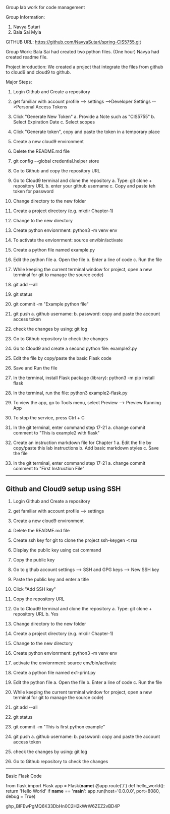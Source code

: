 Group lab work for code management

Group Information:
1. Navya Sutari
2. Bala Sai Myla

GITHUB URL:
https://github.com/NavyaSutari/spring-CIS5755.git

Group Work:
Bala Sai had created two python files. (One hour)
Navya had created readme file.

Project inroduction:
We created a project that integrate the files from github to cloud9 and cloud9 to github.

Major Steps:
1. Login Github and Create a repository
2. get familiar with account profile --> settings -->Developer Settings -->Personal Access Tokens 
3. Click "Generate New Token" 
   a. Provide a Note such as "CIS5755"
   b. Select Expiration Date
   c. Select scopes
4. Click "Generate token", copy and paste the token in a temporary place
5. Create a new cloud9 environment
6. Delete the README.md file
7. git config --global credential.helper store
8. Go to Github and copy the repository URL
8. Go to Cloud9 terminal and clone the repository
  a. Type: git clone + repository URL
  b. enter your github username
  c. Copy and paste teh token for password
9. Change directory to the new folder
10. Create a project directory (e.g. mkdir Chapter-1)
11. Change to the new directory
12. Create python envionrment: python3 -m venv env
13. To activate the envionrment: source env/bin/activate
14. Create a python file named example.py
15. Edit the python file
  a. Open the file
  b. Enter a line of code
  c. Run the file
16. While keeping the current terminal window for project,  open a new terminal for git to manage the source code) 

18. git add --all
19. git status
20. git commit -m "Example python file"
21. git push
  a. github username:
  b. password: copy and paste the account access token
22. check the changes by using: git log
23. Go to Github repository to check the changes
24. Go to Cloud9 and create a second python file: example2.py
25. Edit the file by copy/paste the basic Flask code
26. Save and Run the file
27. In the terminal, install Flask package (library): python3 -m pip install flask
28. In the terminal, run the file: python3 example2-flask.py
29. To view the app, go to Tools menu, select Preview --> Preview Running App
30. To stop the service, press Ctrl + C
31. In the git terminal, enter command step 17-21
   a. change commit comment to "This is example2 with flask"

30. Create an instruction markdown file for Chapter 1
   a. Edit the file by copy/paste this lab instructions
   b. Add basic markdown styles
   c. Save the file
31. In the git terminal, enter command step 17-21
   a. change commit comment to "First Instruction File"


---------------------------------------------
Github and Cloud9 setup using SSH
-------------------------------------------
1. Login Github and Create a repository
2. get familiar with account profile --> settings 
3. Create a new cloud9 environment
4. Delete the README.md file
5. Create ssh key for git to clone the project
ssh-keygen -t rsa
6. Display the public key using cat command
7. Copy the public key
8. Go to github account settings --> SSH and GPG keys --> New SSH key 
9. Paste the public key and enter a title
10. Click "Add SSH key"
11. Copy the repository URL
12. Go to Cloud9 terminal and clone the repository
  a. Type: git clone + repository URL
  b. Yes

13. Change directory to the new folder
14. Create a project directory (e.g. mkdir Chapter-1)
15. Change to the new directory
16. Create python envionrment: python3 -m venv env
17. activate the envionrment: source env/bin/activate
18. Create a python file named ex1-print.py
19. Edit the python file
  a. Open the file
  b. Enter a line of code
  c. Run the file
19. While keeping the current terminal window for project,  open a new terminal for git to manage the source code) 
20. git add --all
21. git status
22. git commit -m "This is first python example"
23. git push
  a. github username:
  b. password: copy and paste the account access token

24. check the changes by using: git log
25. Go to Github repository to check the changes

-----------------------------------------------------------------

Basic Flask Code

from flask import Flask
app = Flask(__name__)
@app.route('/')
def hello_world():
   return 'Hello World'
if __name__ == '__main__':
    app.run(host='0.0.0.0', port=8080, debug = True)



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